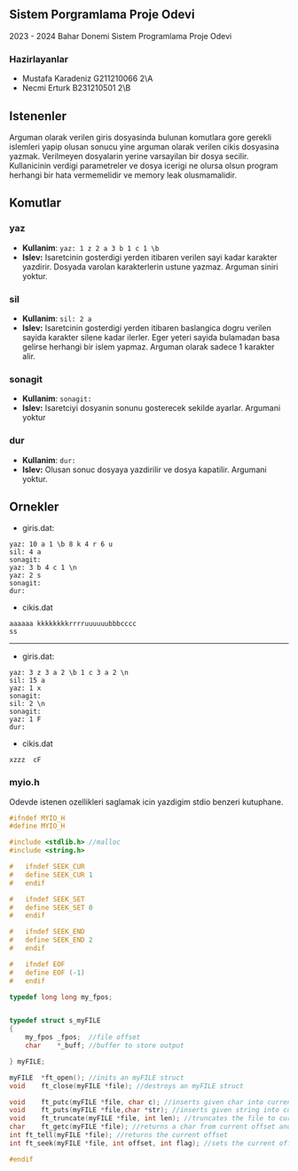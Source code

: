 ## Sistem Porgramlama Proje Odevi

2023 - 2024 Bahar Donemi Sistem Programlama Proje Odevi
### Hazirlayanlar
- Mustafa Karadeniz G211210066 2\A
- Necmi Erturk B231210501 2\B

## Istenenler

Arguman olarak verilen giris dosyasinda bulunan komutlara gore gerekli islemleri yapip olusan sonucu yine arguman olarak verilen cikis dosyasina yazmak. Verilmeyen dosyalarin yerine varsayilan bir dosya secilir. Kullanicinin verdigi parametreler ve dosya icerigi ne olursa olsun program herhangi bir hata vermemelidir ve memory leak olusmamalidir.



## Komutlar

### yaz

- **Kullanim**: `yaz: 1 z 2 a 3 b 1 c 1 \b`
- **Islev:** Isaretcinin gosterdigi yerden itibaren verilen sayi kadar karakter yazdirir. Dosyada varolan karakterlerin ustune yazmaz. Arguman siniri yoktur.

### sil

- **Kullanim**: `sil: 2 a`
- **Islev:** Isaretcinin gosterdigi yerden itibaren baslangica dogru verilen sayida karakter silene kadar ilerler. Eger yeteri sayida bulamadan basa gelirse herhangi bir islem yapmaz. Arguman olarak sadece 1 karakter alir.

### sonagit

- **Kullanim**: `sonagit:`
- **Islev:** Isaretciyi dosyanin sonunu gosterecek sekilde ayarlar. Argumani yoktur

### dur

- **Kullanim**: `dur:`
- **Islev:** Olusan sonuc dosyaya yazdirilir ve dosya kapatilir. Argumani yoktur.

## Ornekler

- giris.dat:
```
yaz: 10 a 1 \b 8 k 4 r 6 u
sil: 4 a
sonagit:
yaz: 3 b 4 c 1 \n
yaz: 2 s
sonagit:
dur:
```
- cikis.dat
```
aaaaaa kkkkkkkkrrrruuuuuubbbcccc
ss
```
___

- giris.dat:
```
yaz: 3 z 3 a 2 \b 1 c 3 a 2 \n
sil: 15 a
yaz: 1 x
sonagit:
sil: 2 \n
sonagit:
yaz: 1 F
dur:
```
- cikis.dat
```
xzzz  cF
```



### myio.h

Odevde istenen ozellikleri saglamak icin yazdigim stdio benzeri kutuphane.

``` c
#ifndef MYIO_H
#define MYIO_H

#include <stdlib.h> //malloc
#include <string.h>

#	ifndef SEEK_CUR
#	define SEEK_CUR 1
#	endif

#	ifndef SEEK_SET
#	define SEEK_SET 0
#	endif

#	ifndef SEEK_END
#	define SEEK_END 2
#	endif

#	ifndef EOF
#	define EOF (-1)
#	endif

typedef long long my_fpos;


typedef struct s_myFILE
{
	my_fpos	_fpos;  //file offset
	char	*_buff; //buffer to store output

} myFILE;

myFILE	*ft_open(); //inits an myFILE struct
void	ft_close(myFILE *file); //destroys an myFILE struct

void	ft_putc(myFILE *file, char c); //inserts given char into current offset (stdio writes on it instead of inserting)
void	ft_puts(myFILE *file,char *str); //inserts given string into current offset (stdio writes on it instead of inserting)
void	ft_truncate(myFILE *file, int len); //truncates the file to current offset (stdio truncates to given length)
char	ft_getc(myFILE *file); //returns a char from current offset and increments the offset
int	ft_tell(myFILE *file); //returns the current offset
int	ft_seek(myFILE *file, int offset, int flag); //sets the current offset based on given flag, behaves exactly like stdio's fseek()

#endif
```